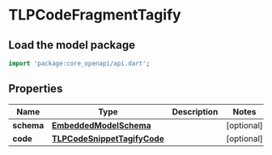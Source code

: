 # TLPCodeFragmentTagify

## Load the model package
```dart
import 'package:core_openapi/api.dart';
```

## Properties
Name | Type | Description | Notes
------------ | ------------- | ------------- | -------------
**schema** | [**EmbeddedModelSchema**](EmbeddedModelSchema) |  | [optional] 
**code** | [**TLPCodeSnippetTagifyCode**](TLPCodeSnippetTagifyCode) |  | [optional] 




